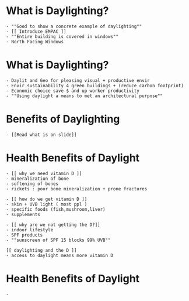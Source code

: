 # What is Daylighting?
    - ""Good to show a concrete example of daylighting""
    - [[ Introduce EMPAC ]]
    - ""Entire building is covered in windows""
    - North Facing Windows

# What is Daylighting?
    - Daylit and Geo for pleasing visual + productive envir
    - Envir sustainability 4 green buildings + (reduce carbon footprint)
    - Economic choice save $ and up worker productivity
    - ""Using daylight a means to met an architectural purpose""

# Benefits of Daylighting
    - [[Read what is on slide]]

# Health Benefits of Daylight
    - [[ why we need vitamin D ]]
    - mineralization of bone
    - softening of bones
    - rickets : poor bone mineralization + prone fractures

    - [[ how do we get vitamin D ]]
    - skin + UVB light ( most ppl )
    - specific foods (fish,mushroom,liver)
    - supplements

    - [[ why are we not getting the D?]]
    - indoor lifestyle
    - SPF products 
    - ""sunscreen of SPF 15 blocks 99% UVB""

    [[ daylighting and the D ]]
    - access to daylight means more vitamin D

# Health Benefits of Daylight
    -


